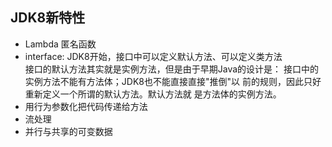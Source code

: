 ## JDK8新特性
 * Lambda 匿名函数
 * interface: JDK8开始，接口中可以定义默认方法、可以定义类方法  
 接口的默认方法其实就是实例方法，但是由于早期Java的设计是：
 接口中的实例方法不能有方法体；JDK8也不能直接直接"推倒"以
 前的规则，因此只好重新定义一个所谓的默认方法。默认方法就
 是方法体的实例方法。
 * 用行为参数化把代码传递给方法
 * 流处理
 * 并行与共享的可变数据